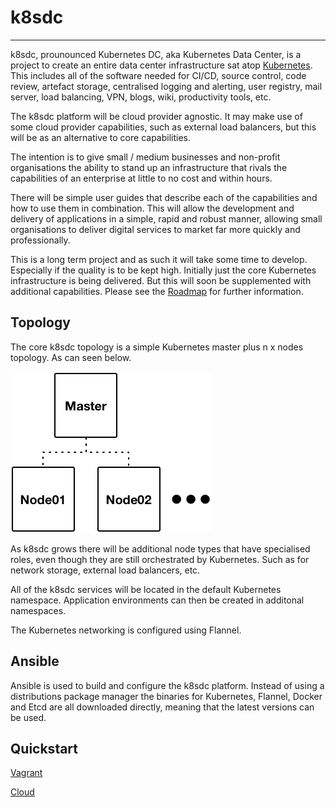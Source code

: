
# k8sdc

<hr>

k8sdc, prounounced Kubernetes DC, aka Kubernetes Data Center, is a project to create an entire data center infrastructure sat atop [Kubernetes](http://kubernetes.io).  This includes all of the software needed for CI/CD, source control, code review, artefact storage, centralised logging and alerting, user registry, mail server, load balancing, VPN, blogs, wiki, productivity tools, etc.

The k8sdc platform will be cloud provider agnostic.  It may make use of some cloud provider capabilities, such as external load balancers, but this will be as an alternative to core capabilities.

The intention is to give small / medium businesses and non-profit organisations the ability to stand up an infrastructure that rivals the capabilities of an enterprise at little to no cost and within hours.

There will be simple user guides that describe each of the capabilities and how to use them in combination.  This will allow the development and delivery of applications in a simple, rapid and robust manner, allowing small organisations to deliver digital services to market far more quickly and professionally.

This is a long term project and as such it will take some time to develop.  Especially if the quality is to be kept high.  Initially just the core Kubernetes infrastructure is being delivered.  But this will soon be supplemented with additional capabilities.  Please see the [Roadmap](docs/roadmap.md) for further information.


## Topology

The core k8sdc topology is a simple Kubernetes master plus n x nodes topology.  As can seen below.

![k8sdc topology](docs/images/k8sdc_topology.png)

As k8sdc grows there will be additional node types that have specialised roles, even though they are still orchestrated by Kubernetes.  Such as for network storage, external load balancers, etc.

All of the k8sdc services will be located in the default Kubernetes namespace.  Application environments can then be created in additonal namespaces.

The Kubernetes networking is configured using Flannel.


## Ansible

Ansible is used to build and configure the k8sdc platform.  Instead of using a distributions package manager the binaries for Kubernetes, Flannel, Docker and Etcd are all downloaded directly, meaning that the latest versions can be used.



## Quickstart

[Vagrant](docs/vagrant-quickstart.md)

[Cloud](docs/cloud-quickstart.md)